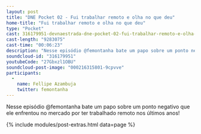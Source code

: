 ```yaml
---
layout: post
title: "DNE Pocket 02 - Fui trabalhar remoto e olha no que deu"
home-title: "Fui trabalhar remoto e olha no que deu"
type: "Pocket"
cast: 316179951-devnaestrada-dne-pocket-02-fui-trabalhar-remoto-e-olha-no-que-deu.mp3
cast-length: "9283075"
cast-time: "00:06:23"
description: "Nesse episódio @femontanha bate um papo sobre um ponto negativo que ele enfrentou no mercado por ter trabalhado remoto nos últimos anos!"
soundcloud-id: "316179951"
youtubeCode: "27Gbxzl1OBU"
soundcloud-post-image: "000216315801-9cpvve"
participants:
  -
    name: Fellipe Azambuja
    twitter: femontanha
---
```


Nesse episódio @femontanha bate um papo sobre um ponto negativo que ele enfrentou no mercado por ter trabalhado remoto nos últimos anos!

{% include modules/post-extras.html data=page %}
